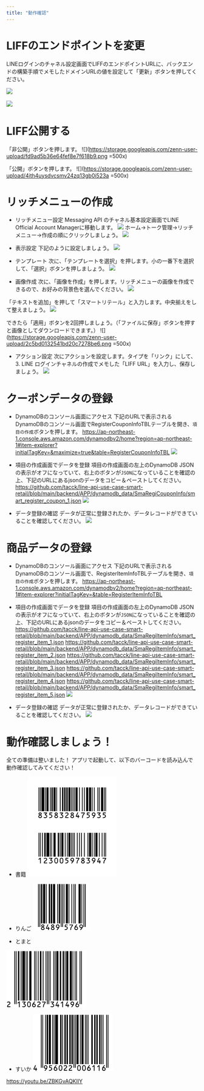 ```yaml
---
title: "動作確認"
---
```


# LIFFのエンドポイントを変更

LINEログインのチャネル設定画面でLIFFのエンドポイントURLに、バックエンドの構築手順でメモしたドメインURLの値を設定して「更新」ボタンを押してください。

![](https://storage.googleapis.com/zenn-user-upload/1ead927c9020a339648dd322.png)

![](https://storage.googleapis.com/zenn-user-upload/82fc51c37438a41023d86027.png)

# LIFF公開する

「非公開」ボタンを押します。
![](https://storage.googleapis.com/zenn-user-upload/fd9ad5b36e64fef8e7f618b9.png =500x)

「公開」ボタンを押します。
![](https://storage.googleapis.com/zenn-user-upload/4ith4uysdvcsmv24zq13gb0i523a =500x)

# リッチメニューの作成
- リッチメニュー設定
Messaging API のチャネル基本設定画面でLINE Official Account Managerに移動します。
![](https://storage.googleapis.com/zenn-user-upload/9kg3ra1mdhtiic9fti3zt2xxl6xd)
ホーム→トーク管理→リッチメニュー→作成の順にクリックしましょう。
![](https://storage.googleapis.com/zenn-user-upload/ibwgawlq1fyc7b701c6429d8vlzm)

- 表示設定
下記のように設定しましょう。
![](https://storage.googleapis.com/zenn-user-upload/0505ede6d46b2b4a69885db2.png)

- テンプレート
次に、「テンプレートを選択」を押します。小の一番下を選択して、「選択」ボタンを押しましょう。
![](https://storage.googleapis.com/zenn-user-upload/ln4cuzjkvw9u4pyr8vo03p6e8tbx)

- 画像作成
次に、「画像を作成」を押します。リッチメニューの画像を作成できるので、お好みの背景色を選んでください。
![](https://storage.googleapis.com/zenn-user-upload/e656pkyqwvg9z3pg5mcu3ynecp8d)

「テキストを追加」を押して「スマートリテール」と入力します。中央揃えをして整えましょう。
![](https://storage.googleapis.com/zenn-user-upload/8f51423752927af38d554013.png)

できたら「適用」ボタンを2回押しましょう。（「ファイルに保存」ボタンを押すと画像としてダウンロードできます。）
![](https://storage.googleapis.com/zenn-user-upload/2c5bd0132541bd20c7278be6.png =500x)

- アクション設定
次にアクションを設定します。タイプを「リンク」にして、3. LINE ログインチャネルの作成でメモした「LIFF URL」を入力し、保存しましょう。
![](https://storage.googleapis.com/zenn-user-upload/a94289f10b338de948080fbf.png)


# クーポンデータの登録
- DynamoDBのコンソール画面にアクセス
下記のURLで表示されるDynamoDBのコンソール画面でRegisterCouponInfoTBLテーブルを開き、`項目の作成`ボタンを押します。
https://ap-northeast-1.console.aws.amazon.com/dynamodbv2/home?region=ap-northeast-1#item-explorer?initialTagKey=&maximize=true&table=RegisterCouponInfoTBL
![](https://storage.googleapis.com/zenn-user-upload/595f42031e964fb754a424c6.png)

- 項目の作成画面でデータを登録
項目の作成画面の左上のDynamoDB JSONの表示がオフになっていて、右上のボタンが`JSON`になっていることを確認の上、下記のURLにあるjsonのデータをコピー＆ペーストしてください。
https://github.com/tacck/line-api-use-case-smart-retail/blob/main/backend/APP/dynamodb_data/SmaRegiCouponInfo/smart_register_coupon_1.json
![](https://storage.googleapis.com/zenn-user-upload/155c28baaca0fab831334ade.png)

- データ登録の確認
データが正常に登録されたか、データレコードができていることを確認してください。
![](https://storage.googleapis.com/zenn-user-upload/970f80e1519b821f4fcfa4bd.png)

# 商品データの登録
- DynamoDBのコンソール画面にアクセス
下記のURLで表示されるDynamoDBのコンソール画面で、RegisterItemInfoTBLテーブルを開き、`項目の作成`ボタンを押します。
https://ap-northeast-1.console.aws.amazon.com/dynamodbv2/home?region=ap-northeast-1#item-explorer?initialTagKey=&table=RegisterItemInfoTBL

- 項目の作成画面でデータを登録
項目の作成画面の左上のDynamoDB JSONの表示がオフになっていて、右上のボタンが`JSON`になっていることを確認の上、下記のURLにあるjsonのデータをコピー＆ペーストしてください。
https://github.com/tacck/line-api-use-case-smart-retail/blob/main/backend/APP/dynamodb_data/SmaRegiItemInfo/smart_register_item_1.json
https://github.com/tacck/line-api-use-case-smart-retail/blob/main/backend/APP/dynamodb_data/SmaRegiItemInfo/smart_register_item_2.json
https://github.com/tacck/line-api-use-case-smart-retail/blob/main/backend/APP/dynamodb_data/SmaRegiItemInfo/smart_register_item_3.json
https://github.com/tacck/line-api-use-case-smart-retail/blob/main/backend/APP/dynamodb_data/SmaRegiItemInfo/smart_register_item_4.json
https://github.com/tacck/line-api-use-case-smart-retail/blob/main/backend/APP/dynamodb_data/SmaRegiItemInfo/smart_register_item_5.json
![](https://storage.googleapis.com/zenn-user-upload/5923bde8e7c6b434909caa63.png)

- データ登録の確認
データが正常に登録されたか、データレコードができていることを確認してください。
![](https://storage.googleapis.com/zenn-user-upload/8f7e1f249e43232aba1a36ef.png)

# 動作確認しましょう！

全ての準備は整いました！
アプリで起動して、以下のバーコードを読み込んで動作確認してみてください！

- 書籍
![barcode_book](https://github.com/line/line-api-use-case-smart-retail/raw/main/docs/images/jp/barcode_isbn_book.png)

- りんご
![barcode_apple](https://github.com/line/line-api-use-case-smart-retail/raw/main/docs/images/jp/barcode_jan_apple.png)
- とまと

![barcode_tomato](https://github.com/line/line-api-use-case-smart-retail/raw/main/docs/images/jp/barcode_jan_tomato.png)

- すいか
![barcode_watermelon](https://github.com/line/line-api-use-case-smart-retail/raw/main/docs/images/jp/barcode_jan_watermelon.png)

https://youtu.be/ZBKGvAQKlIY